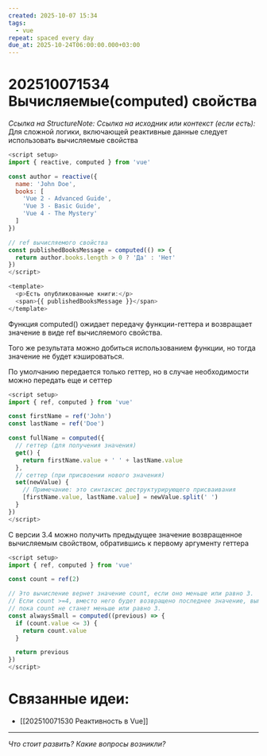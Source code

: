 ```yaml
---
created: 2025-10-07 15:34
tags:
  - vue
repeat: spaced every day
due_at: 2025-10-24T06:00:00.000+03:00
---
```

# 202510071534 Вычисляемые(computed) свойства

*Ссылка на StructureNote:*
*Ссылка на исходник или контекст (если есть):* 
Для сложной логики, включающей реактивные данные следует использовать вычисляемые свойства

```js
<script setup>
import { reactive, computed } from 'vue'

const author = reactive({
  name: 'John Doe',
  books: [
    'Vue 2 - Advanced Guide',
    'Vue 3 - Basic Guide',
    'Vue 4 - The Mystery'
  ]
})

// ref вычисляемого свойства
const publishedBooksMessage = computed(() => {
  return author.books.length > 0 ? 'Да' : 'Нет'
})
</script>

<template>
  <p>Есть опубликованные книги:</p>
  <span>{{ publishedBooksMessage }}</span>
</template>
```

Функция computed() ожидает передачу функции-геттера и возвращает значение в виде ref вычисляемого свойства.

Того же результата можно добиться использованием функции, но тогда значение не будет кэшироваться.

По умолчанию передается только геттер, но в случае необходимости можно передать еще и сеттер

```js
<script setup>
import { ref, computed } from 'vue'

const firstName = ref('John')
const lastName = ref('Doe')

const fullName = computed({
  // геттер (для получения значения)
  get() {
    return firstName.value + ' ' + lastName.value
  },
  // сеттер (при присвоении нового значения)
  set(newValue) {
    // Примечание: это синтаксис деструктурирующего присваивания
    [firstName.value, lastName.value] = newValue.split(' ')
  }
})
</script>
```

С версии 3.4 можно получить предыдущее значение возвращенное вычисляемым свойством, обратившись к первому аргументу геттера

```js
<script setup>
import { ref, computed } from 'vue'

const count = ref(2)

// Это вычисление вернет значение count, если оно меньше или равно 3.
// Если count >=4, вместо него будет возвращено последнее значение, выполнившее наше условие,
// пока count не станет меньше или равно 3.
const alwaysSmall = computed((previous) => {
  if (count.value <= 3) {
    return count.value
  }

  return previous
})
</script>
```

# Связанные идеи:

* [[202510071530 Реактивность в Vue]]
---

*Что стоит развить? Какие вопросы возникли?*
